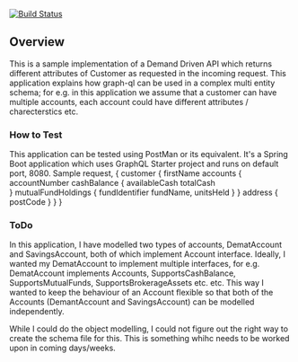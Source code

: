 [![Build Status](https://travis-ci.org/rsjain1978/demand-driven-api.svg?branch=master)](https://travis-ci.org/rsjain1978/demand-driven-api)

## Overview
This is a sample implementation of a Demand Driven API which returns different attributes of Customer as requested in the incoming request. This application explains how graph-ql can be used in a complex multi entity schema; for e.g. in this application we assume that a customer can have multiple accounts, each account could have different attributes / charecterstics etc.

### How to Test
This application can be tested using PostMan or its equivalent. It's a Spring Boot application which uses GraphQL Starter project and runs on default port, 8080. Sample request,
{
	customer {
		firstName
		accounts {
			accountNumber
			cashBalance {
				availableCash
				totalCash			
			}
			mutualFundHoldings {
				fundIdentifier
				fundName,
				unitsHeld
			}
		}
		address {
			postCode
		}
	}
}

### ToDo
In this application, I have modelled two types of accounts, DematAccount and SavingsAccount, both of which implement Account interface. Ideally, I wanted my DematAccount to implement multiple interfaces, for e.g. DematAccount implements Accounts, SupportsCashBalance, SupportsMutualFunds, SupportsBrokerageAssets etc. etc. This way I wanted to keep the behaviour of an Account flexible so that both of the Accounts (DemantAccount and SavingsAccount) can be modelled independently. 

While I could do the object modelling, I could not figure out the right way to create the schema file for this. This is something whihc needs to be worked upon in coming days/weeks.
